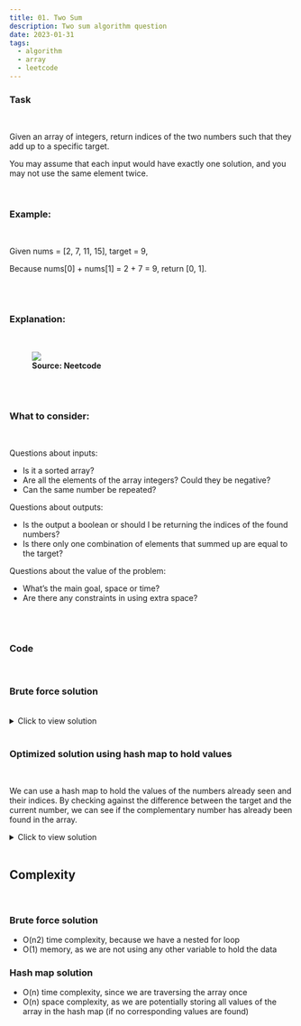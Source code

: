 ```yaml
---
title: 01. Two Sum
description: Two sum algorithm question
date: 2023-01-31
tags:
  - algorithm
  - array
  - leetcode
---
```


### Task

<br />

Given an array of integers, return indices of the two numbers such that they add up to a specific target.

You may assume that each input would have exactly one solution, and you may not use the same element twice.

<br />

### Example:

<br />

Given nums = [2, 7, 11, 15], target = 9,

Because nums[0] + nums[1] = 2 + 7 = 9,
return [0, 1].

<br />
<br />

### Explanation:

<br />

<figure>
<img class="blogPostImage" src="../assets/images/twoSum.png">
<figcaption><b>Source: Neetcode</b></figcaption>
</figure>

<br />
<br />

### What to consider:

<br />

Questions about inputs:

- Is it a sorted array?
- Are all the elements of the array integers? Could they be negative?
- Can the same number be repeated?

Questions about outputs:

- Is the output a boolean or should I be returning the indices of the found numbers?
- Is there only one combination of elements that summed up are equal to the target?

Questions about the value of the problem:

- What’s the main goal, space or time?
- Are there any constraints in using extra space?

<br />
<br />

### Code

<br />

### Brute force solution

<br />

<details>
  <summary>Click to view solution</summary>

```js
var twoSum = function (nums, target) {
  for (let i = 0; i < nums.length; i++) {
    for (let j = i + 1; j < nums.length; j++) {
      if (target === nums[i] + nums[j]) {
        return [i, j];
      }
    }
  }
  return [];
};

twoSum([2, 7, 11, 15], 9);
```

</details>

<br />

### Optimized solution using hash map to hold values

<br />

We can use a hash map to hold the values of the numbers already seen and their indices. By checking against the difference between the target and the current number, we can see if the complementary number has already been found in the array.

<details>
  <summary>Click to view solution</summary>

```js
var twoSum = function (nums, target) {
  // the purpose of the object is to store the numbers we have seen and the indexes they appear at
  const seenNums = {};
  for (let i = 0; i < nums.length; i++) {
    let n = nums[i];
    // amount needed to add to the current number to get to the target
    // if the number has already been added to the object,
    //return its index (saved in the object) and the current index
    if (seenNums[target - n] !== undefined) {
      return [seenNums[target - n], i];
    }
    // if the number has not been seen yet, add it to the object
    seenNums[n] = i;
  }
  return [];
};

twoSum([2, 7, 11, 15], 9);
```

</details>

<br />

## Complexity

<br />

### Brute force solution

- O(n2) time complexity, because we have a nested for loop
- O(1) memory, as we are not using any other variable to hold the data

### Hash map solution

- O(n) time complexity, since we are traversing the array once
- O(n) space complexity, as we are potentially storing all values of the array in the hash map (if no corresponding values are found)
